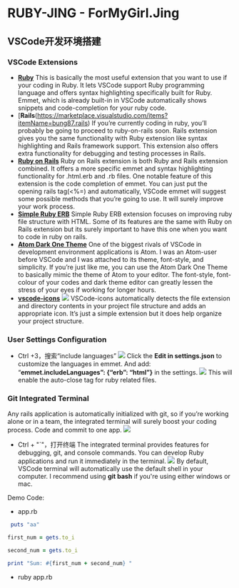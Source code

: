 # RUBY-JING - ForMyGirl.Jing

## VSCode开发环境搭建

### VSCode Extensions
 - [__Ruby__](https://marketplace.visualstudio.com/itemdetails?itemName=rebornix.Ruby)
 This is basically the most useful extension that you want to use if your coding in Ruby. It lets VSCode support Ruby programming language and offers syntax highlighting specifically built for Ruby. Emmet, which is already built-in in VSCode automatically shows snippets and code-completion for your ruby code.
 - [__Rails__(https://marketplace.visualstudio.com/items?itemName=bung87.rails)
 If you’re currently coding in ruby, you’ll probably be going to proceed to ruby-on-rails soon. Rails extension gives you the same functionality with Ruby extension like syntax highlighting and Rails framework support. This extension also offers extra functionality for debugging and testing processes in Rails.
 - [__Ruby on Rails__](https://marketplace.visualstudio.com/items?itemName=hridoy.rails-snippets)
  Ruby on Rails extension is both Ruby and Rails extension combined. It offers a more specific emmet and syntax highlighting functionality for .html.erb and .rb files. One notable feature of this extension is the code completion of emmet. You can just put the opening rails tag(<%=) and automatically, VSCode emmet will suggest some possible methods that you’re going to use. It will surely improve your work process.
 - [__Simple Ruby ERB__](https://marketplace.visualstudio.com/items?itemName=vortizhe.simple-ruby-erb)
 Simple Ruby ERB extension focuses on improving ruby file structure with HTML. Some of its features are the same with Ruby on Rails extension but its surely important to have this one when you want to code in ruby on rails.
 - [__Atom Dark One Theme__](https://marketplace.visualstudio.com/items?itemName=akamud.vscode-theme-onedark)
  One of the biggest rivals of VSCode in development environment applications is Atom. I was an Atom-user before VSCode and I was attached to its theme, font-style, and simplicity. If you’re just like me, you can use the Atom Dark One Theme to basically mimic the theme of Atom to your editor. The font-style, font-colour of your codes and dark theme editor can greatly lessen the stress of your eyes if working for longer hours.
  - [__vscode-icons__](https://marketplace.visualstudio.com/items?itemName=vscode-icons-team.vscode-icons)
  ![](https://miro.medium.com/max/288/1*Cl7QjhX5DGf5A34DNWVOxA.png)
  VSCode-icons automatically detects the file extension and directory contents in your project file structure and adds an appropriate icon. It’s just a simple extension but it does help organize your project structure.

### User Settings Configuration
- Ctrl +3，搜索“include languages”
![](https://miro.medium.com/max/1400/1*5LFswygIJuYyOWkiEkJKSg.png) 
Click the __Edit in settings.json__ to customize the languages in emmet. And add:
 “__emmet.includeLanguages”: {“erb”: “html”}__ in the settings.
 ![](https://miro.medium.com/max/1400/1*o7iKXRQ0-y9PWkZKrD7tvQ.png)
 This will enable the auto-close tag for ruby related files.

 ### Git Integrated Terminal
 Any rails application is automatically initialized with git, so if you’re working alone or in a team, the integrated terminal will surely boost your coding process. Code and commit to one app.
 ![](https://miro.medium.com/max/1330/1*kzfMDJp3Ch4mQBkcdD1WuA.png)
 - Ctrl + "`"，打开终端
 The integrated terminal provides features for debugging, git, and console commands. You can develop Ruby applications and run it immediately in the terminal.
 ![](https://miro.medium.com/max/1280/1*_MLJ-Gfffg7DfPYHB30Q5w.png) 
 By default, VSCode terminal will automatically use the default shell in your computer. I recommend using __git bash__ if you're using either windows or mac.

Demo Code:

- app.rb
 
```Ruby
 puts "aa"

first_num = gets.to_i

second_num = gets.to_i

print "Sum: #{first_num + second_num} "

```
 - ruby app.rb